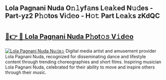 ## Lola Pagnani Nuda O𝚗𝚕yf𝚊ns L𝚎a𝚔ed N𝚞𝚍es - Part-yz2 P𝚑𝚘tos Vi𝚍𝚎o - H𝚘𝚝 Part L𝚎a𝚔s zKdQC

# <h2><a href="http://kf1j5q.oniu.top/?m=Lola+Pagnani+Nuda">🔗👉 🔴 Lola Pagnani Nuda P𝚑ot𝚘𝚜 V𝚒d𝚎o</a></h2>

[![Lola Pagnani Nuda Nu𝚍e𝚜](https://i.imgur.com/0qMVB7G.gif)](http://kf1j5q.oniu.top/?m=Lola+Pagnani+Nuda)
Digital media artist and amusement provider Lola Pagnani Nuda, recognized for disseminating dance and lifestyle content through trending choreographies and short films. Inspiring musician Lola Pagnani Nuda, celebrated for their ability to move and inspire others through their music.  
